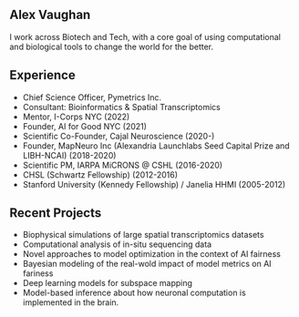 

Alex Vaughan
-------
I work across Biotech and Tech, with a core goal of using computational and biological tools to change the world for the better.



Experience
-------
- Chief Science Officer, Pymetrics Inc.
- Consultant: Bioinformatics & Spatial Transcriptomics 
- Mentor, I-Corps NYC (2022)
- Founder, AI for Good NYC (2021)
- Scientific Co-Founder, Cajal Neuroscience (2020-)
- Founder, MapNeuro Inc (Alexandria Launchlabs Seed Capital Prize and LIBH-NCAI) (2018-2020)
- Scientific PM, IARPA MiCRONS @ CSHL (2016-2020)
- CHSL (Schwartz Fellowship) (2012-2016)
- Stanford University (Kennedy Fellowship) / Janelia HHMI (2005-2012)


Recent Projects
-------
- Biophysical simulations of large spatial transcriptomics datasets
- Computational analysis of in-situ sequencing data
- Novel approaches to model optimization in the context of AI fairness
- Bayesian modeling of the real-wold impact of model metrics on AI fariness
- Deep learning models for subspace mapping
- Model-based inference about how neuronal computation is implemented in the brain.
